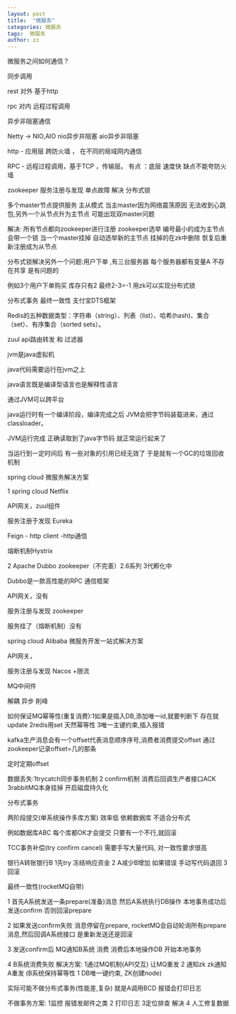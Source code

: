 ```yaml
---
layout: post
title:  "微服务"
categories: 微服务
tags:  微服务
author: zz
---
```


微服务之间如何通信？

同步调用

rest    对外  基于http

rpc     对内   远程过程调用

异步非阻塞通信

Netty -> NIO,AIO      nio异步并阻塞  aio异步非阻塞

http  -   应用层  跨防火墙 ， 在不同的局域网内通信

RPC  -    远程过程调用，基于TCP ，传输层。 有点 ：底层 速度快  缺点不能夸防火墙

zookeeper 服务注册与发现     单点故障 解决 分布式锁

多个master节点提供服务 主从模式 当主master因为网络震荡原因 无法收到心跳包,另外一个从节点升为主节点 可能出现双master问题

解决: 所有节点都向zookeeper进行注册  zookeeper选举 编号最小的成为主节点  会带一个锁 当一个master挂掉 自动选举新的主节点  挂掉的在zk中删除  恢复后重新注册成为从节点

分布式锁解决另外一个问题:用户下单 ,有三台服务器 每个服务器都有变量A 不存在共享 是有问题的  

例如3个用户下单购买  库存只有2  最终2-3=-1 用zk可以实现分布式锁

分布式事务 最终一致性  支付宝DTS框架



Redis的五种数据类型：字符串（string）、列表（list）、哈希(hash)、集合（set）、有序集合（sorted sets）。

zuul api路由转发 和 过滤器	



jvm是java虚拟机

java代码需要运行在jvm之上

java语言既是编译型语言也是解释性语言

通过JVM可以跨平台

java运行时有一个编译阶段，编译完成之后  JVM会把字节码装载进来，通过classloader。

JVM运行完成 正确读取到了java字节码	就正常运行起来了 

当运行到一定时间后	有一些对象的引用已经无效了 于是就有一个GC的垃圾回收机制



spring cloud   微服务解决方案

1 spring cloud Netflix

API网关，zuul组件 

服务注册于发现  Eureka

Feign  -  http client  -http通信

熔断机制Hystrix

2 Apache Dubbo zookeeper（不完善）2.6系列  3代孵化中

Dubbo是一款高性能的RPC 通信框架

API网关，没有

服务注册与发现 zookeeper

服务挂了（熔断机制）没有

spring cloud Alibaba   微服务开发一站式解决方案

API网关，

服务注册与发现  Nacos  +限流



MQ中间件

解耦 异步 削峰

如何保证MQ幂等性(重复消费):1如果是插入DB,添加唯一id,就要判断下 存在就update 2redis用set 天然幂等性 3唯一主键约束,插入报错

kafka生产消息会有一个offset代表消息顺序序号,消费者消费提交offset 通过zookeeper记录offset=几的那条

定时定期offset

数据丢失:1trycatch同步事务机制 2 confirm机制 消费后回调生产者接口ACK 3rabbitMQ本身挂掉  开启磁盘持久化



分布式事务

两阶段提交(单系统操作多库方案)  效率低 依赖数据库 不适合分布式

例如数据库ABC 每个库都OK才会提交  只要有一个不行,就回滚  

TCC事务补偿(try confirm cancel) 需要手写大量代码, 对一致性要求很高

银行A转账银行B  1先try  冻结响应资金  2 A减少B增加 如果错误 手动写代码退回   3 回滚



最终一致性(rocketMQ自带)

1 首先A系统发送一条prepare(准备)消息  然后A系统执行DB操作  本地事务成功后发送confirm 否则回滚prepare

2 如果发送confirm失败 消息停留在prepare, rocketMQ会自动轮询所有prepare消息,然后回调A系统接口 是重新发送还是回滚

3 发送confirm后 MQ通知B系统 消费  消费后本地操作DB 开始本地事务

4 B系统消费失败  解决方案: 1通过MQ机制(API交互) 让MQ重发  2 通知zk zk通知A重发 (B系统保持幂等性 1 DB唯一键约束, ZK创建node)

实际可能不做分布式事务(性能差,复杂) 就是A调用BCD 报错会打印日志

不做事务方案: 1监控 报错发邮件之类 2 打印日志 3定位排查 解决 4 人工修复数据
